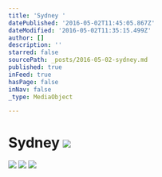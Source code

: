 ```yaml
---
title: 'Sydney '
datePublished: '2016-05-02T11:45:05.867Z'
dateModified: '2016-05-02T11:35:15.499Z'
author: []
description: ''
starred: false
sourcePath: _posts/2016-05-02-sydney.md
published: true
inFeed: true
hasPage: false
inNav: false
_type: MediaObject

---
```

# Sydney ![](https://the-grid-user-content.s3-us-west-2.amazonaws.com/184887aa-d027-41e4-a649-6d49ee0eea4e.jpg)
![](https://the-grid-user-content.s3-us-west-2.amazonaws.com/bca922a6-07e0-45b6-b1b5-01f1e558f9c3.jpg)
![](https://the-grid-user-content.s3-us-west-2.amazonaws.com/b640b624-7cc5-4db0-8c0f-0a5da4d20f02.jpg)
![](https://the-grid-user-content.s3-us-west-2.amazonaws.com/07111ffc-e4f3-4928-a8a0-302fd3262f0c.jpg)